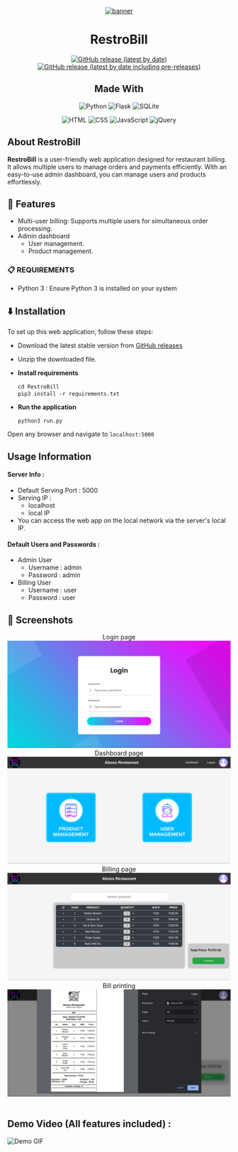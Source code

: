 <div align="center">

[![banner](https://raw.githubusercontent.com/im-amal-raj/RestroBill/refs/heads/main/doc/banner.png)](https://github.com/im-amal-raj/RestroBill)


# RestroBill

[![GitHub release (latest by date)](https://img.shields.io/github/v/release/im-amal-raj/RestroBill?color=black&label=Stable&logo=github)](https://github.com/im-amal-raj/RestroBill/releases/latest/)
[![GitHub release (latest by date including pre-releases)](https://img.shields.io/github/v/release/im-amal-raj/RestroBill?include_prereleases&label=Preview&logo=Github)](https://github.com/im-amal-raj/RestroBill/releases/)


## Made With
![Python](https://img.shields.io/badge/Python-3776AB?style=for-the-badge&logo=python&logoColor=white)
![Flask](https://img.shields.io/badge/Flask-000000?style=for-the-badge&logo=flask&logoColor=white)
![SQLite](https://img.shields.io/badge/SQLite-003B57?style=for-the-badge&logo=sqlite&logoColor=white)

![HTML](https://img.shields.io/badge/HTML5-E34F26?style=for-the-badge&logo=html5&logoColor=white)
![CSS](https://img.shields.io/badge/CSS3-1572B6?style=for-the-badge&logo=css3&logoColor=white)
![JavaScript](https://img.shields.io/badge/JavaScript-F7DF1E?style=for-the-badge&logo=javascript&logoColor=black)
![jQuery](https://img.shields.io/badge/jQuery-0769AD?style=for-the-badge&logo=jquery&logoColor=white)

</div>


## About RestroBill

<b>RestroBill</b> is a user-friendly web application designed for restaurant billing. It allows multiple users to manage orders and payments efficiently. With an easy-to-use admin dashboard, you can manage users and products effortlessly.


## 📖 Features

- Multi-user billing: Supports multiple users for simultaneous order processing.
- Admin dashboard
    - User management.
    - Product management.


### 📋 REQUIREMENTS
- Python 3 : Ensure Python 3 is installed on your system


## ⬇️ Installation
To set up this web application, follow these steps:
- Download the latest stable version from [GitHub releases](https://github.com/im-amal-raj/RestroBill/releases/latest)

- Unzip the downloaded file.

- __Install requirements__
    ```
    cd RestroBill
    pip3 install -r requirements.txt
    ```

- __Run the application__
    ```
    python3 run.py
    ```
Open any browser and navigate to `localhost:5000`


## Usage Information
#### Server Info :
- Default Serving Port : 5000
- Serving IP :
    - localhost
    - local IP
- You can access the web app on the local network via the server's local IP.

#### Default Users and Passwords :
- Admin User
   - Username : admin
   - Password : admin
- Billing User
   - Username : user
   - Password : user


## 📱 Screenshots

<div align="center">
<div>
Login page
<img src="https://raw.githubusercontent.com/im-amal-raj/RestroBill/refs/heads/main/code/backend/main/v1/demo-files/screenshots/login.png" />
Dashboard page
<img src="https://raw.githubusercontent.com/im-amal-raj/RestroBill/refs/heads/main/code/backend/main/v1/demo-files/screenshots/dash.png" />
Billing page
<img src="https://raw.githubusercontent.com/im-amal-raj/RestroBill/refs/heads/main/code/backend/main/v1/demo-files/screenshots/billing.png" />
Bill printing
<img src="https://raw.githubusercontent.com/im-amal-raj/RestroBill/refs/heads/main/code/backend/main/v1/demo-files/screenshots/bill.png" />
</div>
</div>

<br>


## Demo Video (All features included) :

![Demo GIF](https://raw.githubusercontent.com/im-amal-raj/RestroBill/refs/heads/main/code/backend/main/v1/demo-files/demo.gif)

